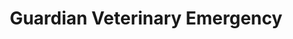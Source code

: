 ---
title: "Guardian Veterinary Emergency"
url: /middletown/guardian-veterinary-emergency/
shop: car repair
---